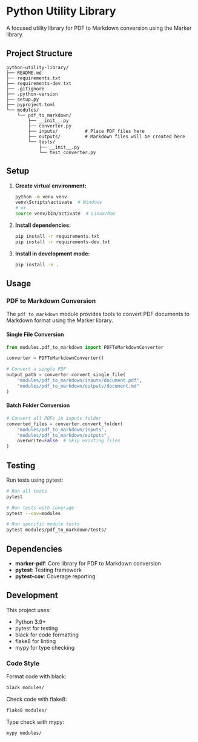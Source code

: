 # Python Utility Library

A focused utility library for PDF to Markdown conversion using the Marker library.

## Project Structure

```
python-utility-library/
├── README.md
├── requirements.txt
├── requirements-dev.txt
├── .gitignore
├── .python-version
├── setup.py
├── pyproject.toml
└── modules/
    └── pdf_to_markdown/
        ├── __init__.py
        ├── converter.py
        ├── inputs/          # Place PDF files here
        ├── outputs/         # Markdown files will be created here
        └── tests/
            ├── __init__.py
            └── test_converter.py
```

## Setup

1. **Create virtual environment:**
   ```bash
   python -m venv venv
   venv\Scripts\activate  # Windows
   # or
   source venv/bin/activate  # Linux/Mac
   ```

2. **Install dependencies:**
   ```bash
   pip install -r requirements.txt
   pip install -r requirements-dev.txt
   ```

3. **Install in development mode:**
   ```bash
   pip install -e .
   ```

## Usage

### PDF to Markdown Conversion

The `pdf_to_markdown` module provides tools to convert PDF documents to Markdown format using the Marker library.

#### Single File Conversion

```python
from modules.pdf_to_markdown import PDFToMarkdownConverter

converter = PDFToMarkdownConverter()

# Convert a single PDF
output_path = converter.convert_single_file(
    "modules/pdf_to_markdown/inputs/document.pdf",
    "modules/pdf_to_markdown/outputs/document.md"
)
```

#### Batch Folder Conversion

```python
# Convert all PDFs in inputs folder
converted_files = converter.convert_folder(
    "modules/pdf_to_markdown/inputs",
    "modules/pdf_to_markdown/outputs",
    overwrite=False  # Skip existing files
)
```

## Testing

Run tests using pytest:

```bash
# Run all tests
pytest

# Run tests with coverage
pytest --cov=modules

# Run specific module tests
pytest modules/pdf_to_markdown/tests/
```

## Dependencies

- **marker-pdf**: Core library for PDF to Markdown conversion
- **pytest**: Testing framework
- **pytest-cov**: Coverage reporting

## Development

This project uses:
- Python 3.9+
- pytest for testing
- black for code formatting
- flake8 for linting
- mypy for type checking

### Code Style

Format code with black:
```bash
black modules/
```

Check code with flake8:
```bash
flake8 modules/
```

Type check with mypy:
```bash
mypy modules/
```